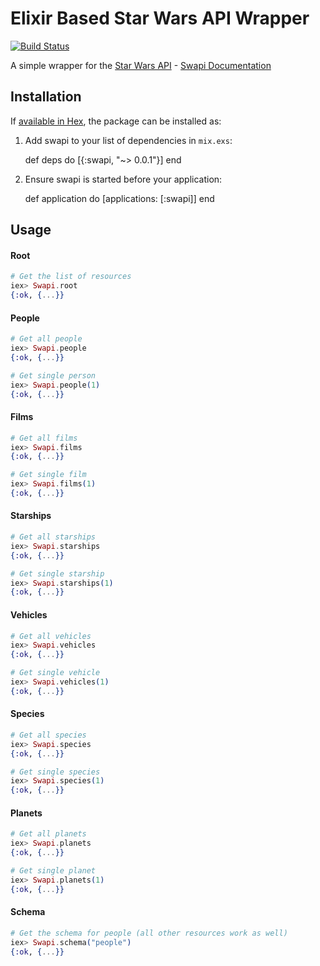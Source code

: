 # Elixir Based Star Wars API Wrapper

[![Build Status](https://travis-ci.org/twhitacre/swapi.ex.svg?branch=master)](https://travis-ci.org/twhitacre/swapi.ex)

A simple wrapper for the [Star Wars API](http://swapi.co) - [Swapi Documentation](https://swapi.co/documentation)

## Installation

If [available in Hex](https://hex.pm/docs/publish), the package can be installed as:

  1. Add swapi to your list of dependencies in `mix.exs`:

        def deps do
          [{:swapi, "~> 0.0.1"}]
        end

  2. Ensure swapi is started before your application:

        def application do
          [applications: [:swapi]]
        end

## Usage

#### Root

```elixir
# Get the list of resources
iex> Swapi.root
{:ok, {...}}
```

#### People

```elixir
# Get all people
iex> Swapi.people
{:ok, {...}}

# Get single person
iex> Swapi.people(1)
{:ok, {...}}
```

#### Films

```elixir
# Get all films
iex> Swapi.films
{:ok, {...}}

# Get single film
iex> Swapi.films(1)
{:ok, {...}}
```

#### Starships

```elixir
# Get all starships
iex> Swapi.starships
{:ok, {...}}

# Get single starship
iex> Swapi.starships(1)
{:ok, {...}}
```

#### Vehicles

```elixir
# Get all vehicles
iex> Swapi.vehicles
{:ok, {...}}

# Get single vehicle
iex> Swapi.vehicles(1)
{:ok, {...}}
```

#### Species

```elixir
# Get all species
iex> Swapi.species
{:ok, {...}}

# Get single species
iex> Swapi.species(1)
{:ok, {...}}
```

#### Planets

```elixir
# Get all planets
iex> Swapi.planets
{:ok, {...}}

# Get single planet
iex> Swapi.planets(1)
{:ok, {...}}
```

#### Schema

```elixir
# Get the schema for people (all other resources work as well)
iex> Swapi.schema("people")
{:ok, {...}}
```
